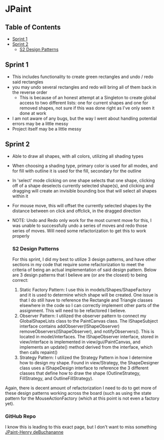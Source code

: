 # JPaint
## Table of Contents
* [Sprint 1](#sprint-1)
* [Sprint 2](#sprint-2)
  * [S2 Design Patterns](#s2-design-patterns)


## Sprint 1 ##
* This includes functionality to create green rectangles and undo / redo said rectangles
* you may undo several rectangles and redo will bring all of them back in the reverse order
  * This is because of an honest attempt at a Singleton to create global access to two different lists: one for current shapes and one for removed shapes, not sure if this was done right as I've only seen it done at work
* I am not aware of any bugs, but the way I went about handling potential errors may be a little messy
* Project itself may be a little messy

## Sprint 2 ##
* Able to draw all shapes, with all colors, utilizing all shading types
* When choosing a shading type, primary color is used for all modes, and for fill with outline it is used for the fill, secondary for the outline
* In 'select' mode clicking on one shape selects that one shape, clicking off of a shape deselects currently selected shape(s), and clicking and dragging will create an invisible bounding box that will select all shapes within it
* For mouse move, this will offset the currently selected shapes by the distance between on click and offclick, in the dragged direction
* NOTE: Undo and Redo only work for the most current move for this, I was unable to successfully undo a series of moves and redo those series of moves. Will need some refactorization to get this to work properly

  ### S2 Design Patterns ###
  For this sprint, I did my best to utilize 3 design patterns, and have other sections in my code that require some refactorization to meet the criteria of being an actual implementation of said design pattern.
  Below are 3 design patterns that I believe are (or are the closest) to being correct:
  1. Static Factory Pattern: 
       I use this in models/Shapes/ShapeFactory and it is used to determine which shape will be created. One issue is that I do still have to reference the Rectangle and Triangle classes elsewhere in the code so I can correctly implement other parts of the assignment. This will need to be refactored I believe.
  2. Observer Pattern: I utilized the observer pattern to connect my GlobalShapeLists class to the PaintCanvas class. The IShapeSubject interface contains addObserver(IShapeObserver) removeObservers(IShapeObserver), and notifyObservers(). This is located in model/interfaces. The IShapeObserver interface, stored in view/interface is implemented in view/gui/PaintCanvas, and implements an update() method derived from the interface, which then calls repaint()
  3. Strategy Pattern: I utilized the Strategy Pattern in how I determine how to design my shape. Found in view/Strategy, the ShapeDesigner class uses a IShapeDesign interface to reference the 3 different classes that define how to draw the shape (OutlineStrategy, FillStrategy, and OutlineFillStrategy).
 
 Again, there is decent amount of refactorization I need to do to get more of these design patterns working across the board (such as using the state pattern for the MouseActionFactory (which at this point is not even a factory yet). 

### GitHub Repo ###
I know this is leading to this exact page, but I don't want to miss something
[JPaint-Henry deBuchananne](https://github.com/HenrydeB/JPaint)

